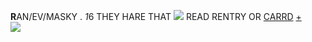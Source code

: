 <strong>R</strong>AN/EV/MASKY . <i>1</i>6 THEY HARE THAT <img src="https://autism.crd.co/assets/images/gallery15/82a92712.png?v=609aea25"> READ RENTRY OR <a href="https://habit.crd.co">CARRD</a> <a href="https://masky.crd.co">+</a>
<br>
<img src="https://64.media.tumblr.com/05658ff58ee348d1ef7b2f9bb0fc4b93/tumblr_psicd1so9o1xa4vijo1_540.gif">
